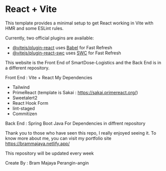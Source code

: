 # React + Vite

This template provides a minimal setup to get React working in Vite with HMR and some ESLint rules.

Currently, two official plugins are available:

- [@vitejs/plugin-react](https://github.com/vitejs/vite-plugin-react/blob/main/packages/plugin-react/README.md) uses [Babel](https://babeljs.io/) for Fast Refresh
- [@vitejs/plugin-react-swc](https://github.com/vitejs/vite-plugin-react-swc) uses [SWC](https://swc.rs/) for Fast Refresh

This website is the Front End of SmartDose-Logistics and the Back End is in a different repository.

Front End : Vite + React 
My Dependencies 
- Tailwind
- PrimeReact (template is Sakai : https://sakai.primereact.org/)
- Sweetalert2
- React Hook Form
- lint-staged
- Commitizen

Back End : Spring Boot Java
For Dependencies in diffrent repository

Thank you to those who have seen this repo, I really enjoyed seeing it.
To know more about me, you can visit my portfolio site
https://brammajaya.netlify.app/

This repository will be updated every week

Create By : Bram Majaya Perangin-angin